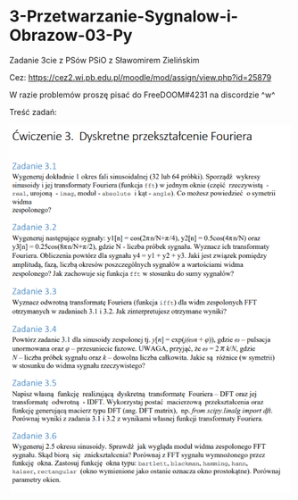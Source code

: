 # 3-Przetwarzanie-Sygnalow-i-Obrazow-03-Py
Zadanie 3cie z PSów PSiO z Sławomirem Zielińskim

Cez: https://cez2.wi.pb.edu.pl/moodle/mod/assign/view.php?id=25879

W razie problemów proszę pisać do FreeDOOM#4231 na discordzie ^w^

Treść zadań:

![alt text](https://github.com/pb-students/3-Przetwarzanie-Sygnalow-i-Obrazow-03-Py/blob/main/Screen%20tre%C5%9Bci%20zada%C5%84.PNG?raw=true)
